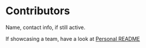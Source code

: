 # Contributors

Name, contact info, if still active.

If showcasing a team, have a look at [Personal README](https://docs.google.com/document/d/1gedz5l6TARqJmxcSxjKNMT6l8_CV6gtvqtsMNb7erP8/edit#heading=h.3rbifdmv08gw)